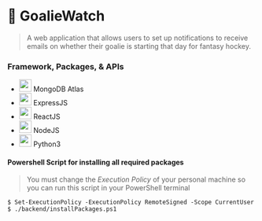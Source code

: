 # :rotating_light: GoalieWatch
> A web application that allows users to set up notifications to receive emails on whether their goalie is starting that day for fantasy hockey.

### Framework, Packages, & APIs

- <img src="https://images.g2crowd.com/uploads/product/image/large_detail/large_detail_67ca76b838ccc825744ac14749a368df/mongodb-atlas.jpg" height="25"> MongoDB Atlas
- <img src="https://upload.wikimedia.org/wikipedia/commons/6/64/Expressjs.png" height="25"> ExpressJS
- <img src="https://upload.wikimedia.org/wikipedia/commons/thumb/a/a7/React-icon.svg/1280px-React-icon.svg.png" height="25"> ReactJS
- <img src="https://nodejs.org/static/images/logo-hexagon-card.png" height="25"> NodeJS
- <img src="https://upload.wikimedia.org/wikipedia/commons/thumb/c/c3/Python-logo-notext.svg/1024px-Python-logo-notext.svg.png" height="25"> Python3

#### Powershell Script for installing all required packages
> You must change the _Execution Policy_ of your personal machine so you can run this script in your PowerShell terminal

```shell
$ Set-ExecutionPolicy -ExecutionPolicy RemoteSigned -Scope CurrentUser
$ ./backend/installPackages.ps1
```
